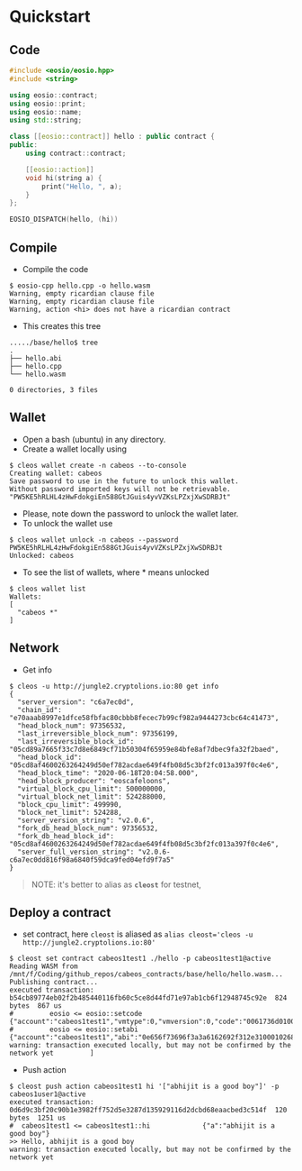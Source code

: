 # Quickstart
## Code
```cpp
#include <eosio/eosio.hpp>
#include <string>

using eosio::contract;
using eosio::print;
using eosio::name;
using std::string;

class [[eosio::contract]] hello : public contract {
public:
	using contract::contract;

	[[eosio::action]]
	void hi(string a) {
		print("Hello, ", a);
	}
};

EOSIO_DISPATCH(hello, (hi))
```

## Compile
* Compile the code
```console
$ eosio-cpp hello.cpp -o hello.wasm
Warning, empty ricardian clause file
Warning, empty ricardian clause file
Warning, action <hi> does not have a ricardian contract
```
* This creates this tree
```console
...../base/hello$ tree
.
├── hello.abi
├── hello.cpp
└── hello.wasm

0 directories, 3 files
```

## Wallet
* Open a bash (ubuntu) in any directory.
* Create a wallet locally using 
```console
$ cleos wallet create -n cabeos --to-console
Creating wallet: cabeos
Save password to use in the future to unlock this wallet.
Without password imported keys will not be retrievable.
"PW5KE5hRLHL4zHwFdokgiEn588GtJGuis4yvVZKsLPZxjXwSDRBJt"
```
* Please, note down the password to unlock the wallet later.
* To unlock the wallet use 
```console
$ cleos wallet unlock -n cabeos --password PW5KE5hRLHL4zHwFdokgiEn588GtJGuis4yvVZKsLPZxjXwSDRBJt
Unlocked: cabeos
```
* To see the list of wallets, where * means unlocked
```console
$ cleos wallet list
Wallets:
[
  "cabeos *"
]
```

## Network
* Get info
```console
$ cleos -u http://jungle2.cryptolions.io:80 get info
{
  "server_version": "c6a7ec0d",
  "chain_id": "e70aaab8997e1dfce58fbfac80cbbb8fecec7b99cf982a9444273cbc64c41473",
  "head_block_num": 97356532,
  "last_irreversible_block_num": 97356199,
  "last_irreversible_block_id": "05cd89a7665f33c7d8e6849cf71b50304f65959e84bfe8af7dbec9fa32f2baed",
  "head_block_id": "05cd8af4600263264249d50ef782acdae649f4fb08d5c3bf2fc013a397f0c4e6",
  "head_block_time": "2020-06-18T20:04:58.000",
  "head_block_producer": "eoscafeloons",
  "virtual_block_cpu_limit": 500000000,
  "virtual_block_net_limit": 524288000,
  "block_cpu_limit": 499990,
  "block_net_limit": 524288,
  "server_version_string": "v2.0.6",
  "fork_db_head_block_num": 97356532,
  "fork_db_head_block_id": "05cd8af4600263264249d50ef782acdae649f4fb08d5c3bf2fc013a397f0c4e6",
  "server_full_version_string": "v2.0.6-c6a7ec0dd816f98a6840f59dca9fed04efd9f7a5"
}
```

> NOTE: it's better to alias as __`cleost`__ for testnet,   

## Deploy a contract
* set contract, here `cleost` is aliased as `alias cleost='cleos -u http://jungle2.cryptolions.io:80'`
```console
$ cleost set contract cabeos1test1 ./hello -p cabeos1test1@active
Reading WASM from /mnt/f/Coding/github_repos/cabeos_contracts/base/hello/hello.wasm...
Publishing contract...
executed transaction: b54cb89774eb02f2b485440116fb60c5ce8d44fd71e97ab1cb6f12948745c92e  824 bytes  867 us
#         eosio <= eosio::setcode               {"account":"cabeos1test1","vmtype":0,"vmversion":0,"code":"0061736d01000000013e0c60027f7e0060027f7f0...
#         eosio <= eosio::setabi                {"account":"cabeos1test1","abi":"0e656f73696f3a3a6162692f312e31000102686900010475736572046e616d65010...
warning: transaction executed locally, but may not be confirmed by the network yet         ]
```
* Push action
```console
$ cleost push action cabeos1test1 hi '["abhijit is a good boy"]' -p cabeos1user1@active
executed transaction: 0d6d9c3bf20c90b1e3982ff752d5e3287d135929116d2dcbd68eaacbed3c514f  120 bytes  1251 us
#  cabeos1test1 <= cabeos1test1::hi             {"a":"abhijit is a good boy"}
>> Hello, abhijit is a good boy
warning: transaction executed locally, but may not be confirmed by the network yet
```